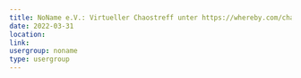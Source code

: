 ```yaml
---
title: NoName e.V.: Virtueller Chaostreff unter https://whereby.com/chaos-hd?roundedCornersOff
date: 2022-03-31
location: 
link: 
usergroup: noname
type: usergroup
---
```

